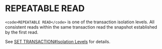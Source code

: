 
# REPEATABLE READ

`<code>REPEATABLE READ</code>` is one of the transaction isolation levels. All consistent reads within the same transaction read the snapshot established by the first read.


See [SET TRANSACTION#Isolation Levels](set-transaction.md#isolation-levels) for details.

